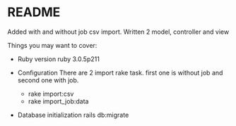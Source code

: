 # README

Added with and without job csv import. Written 2 model, controller and view

Things you may want to cover:

* Ruby version
  ruby 3.0.5p211

* Configuration
There are 2 import rake task. first one is without job and second one with job.
  - rake import:csv
  - rake import_job:data
* Database initialization
  rails db:migrate